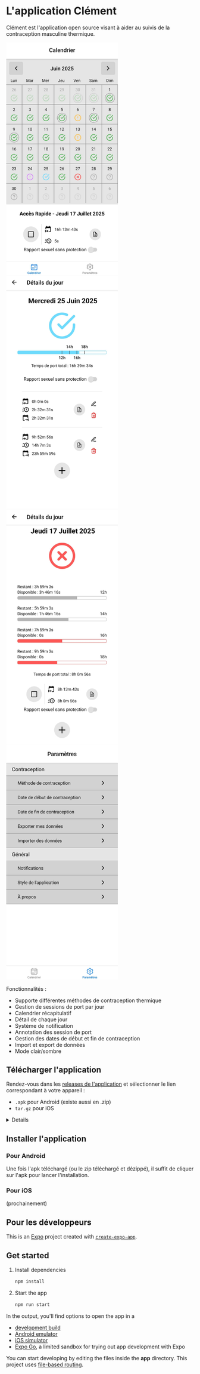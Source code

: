 # L'application Clément

Clément est l'application open source visant à aider au suivis de la contraception masculine thermique.

<img src="./assets/images/app/calendar.jpg" style="width: 300px;">&nbsp;&nbsp;<img src="./assets/images/app/day_details.jpg" style="width: 300px;">&nbsp;&nbsp;<img src="./assets/images/app/day_details_time_details.jpg" style="width: 300px;">&nbsp;&nbsp;<img src="./assets/images/app/settings.jpg" style="width: 300px;">

Fonctionnalités :
* Supporte différentes méthodes de contraception thermique
* Gestion de sessions de port par jour
* Calendrier récapitulatif
* Détail de chaque jour
* Système de notification
* Annotation des session de port
* Gestion des dates de début et fin de contraception
* Import et export de données
* Mode clair/sombre


## Télécharger l'application

Rendez-vous dans les [releases de l'application](https://github.com/LemassonLouis/Clement/releases) et sélectionner le lien correspondant à votre appareil :
* `.apk` pour Android (existe aussi en .zip)
* `tar.gz` pour iOS
<details>
<img src="./assets/images/download/github_release.png" style="display:block">
</details>


## Installer l'application

### Pour Android

Une fois l'apk téléchargé (ou le zip téléchargé et dézippé), il suffit de cliquer sur l'apk pour lancer l'installation.

### Pour iOS

(prochainement)




## Pour les développeurs

This is an [Expo](https://expo.dev) project created with [`create-expo-app`](https://www.npmjs.com/package/create-expo-app).

## Get started

1. Install dependencies

   ```bash
   npm install
   ```

2. Start the app

   ```bash
   npm run start
   ```

In the output, you'll find options to open the app in a

- [development build](https://docs.expo.dev/develop/development-builds/introduction/)
- [Android emulator](https://docs.expo.dev/workflow/android-studio-emulator/)
- [iOS simulator](https://docs.expo.dev/workflow/ios-simulator/)
- [Expo Go](https://expo.dev/go), a limited sandbox for trying out app development with Expo

You can start developing by editing the files inside the **app** directory. This project uses [file-based routing](https://docs.expo.dev/router/introduction).
